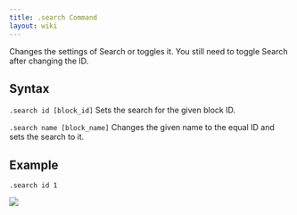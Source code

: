 ```yaml
---
title: .search Command
layout: wiki
---
```

Changes the settings of Search or toggles it. You still need to toggle Search after changing the ID.

## Syntax
`.search id [block_id]` Sets the search for the given block ID.

`.search name [block_name]` Changes the given name to the equal ID and sets the search to it.

## Example
`.search id 1`

![](http://puu.sh/hKry4/e03972d267.png)

